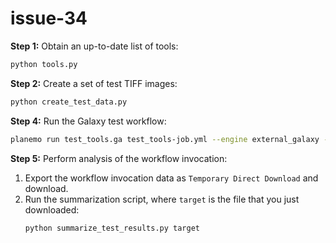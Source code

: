 # issue-34

**Step 1:** Obtain an up-to-date list of tools:
```bash
python tools.py
```

**Step 2:** Create a set of test TIFF images:
```bash
python create_test_data.py
```

**Step 4:** Run the Galaxy test workflow:
```bash
planemo run test_tools.ga test_tools-job.yml --engine external_galaxy --galaxy_url https://usegalaxy.eu --galaxy_user_key <your_api_key> --test_output_xunit test_xunit --simultaneous_uploads --no_early_termination
```

**Step 5:** Perform analysis of the workflow invocation:
1. Export the workflow invocation data as `Temporary Direct Download` and download.
2. Run the summarization script, where `target` is the file that you just downloaded:
   ```bash
   python summarize_test_results.py target
   ```
